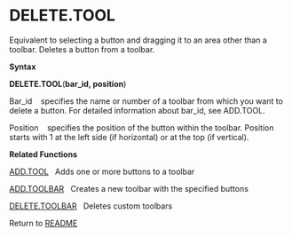 # DELETE.TOOL

Equivalent to selecting a button and dragging it to an area other than a
toolbar. Deletes a button from a toolbar.

**Syntax**

**DELETE.TOOL**(**bar\_id, position**)

Bar\_id&nbsp;&nbsp;&nbsp;&nbsp;specifies the name or number of a toolbar
from which you want to delete a button. For detailed information about
bar\_id, see ADD.TOOL.

Position&nbsp;&nbsp;&nbsp;&nbsp;specifies the position of the button
within the toolbar. Position starts with 1 at the left side (if
horizontal) or at the top (if vertical).

**Related Functions**

[ADD.TOOL](ADD.TOOL.md)&nbsp;&nbsp;&nbsp;Adds one or more buttons to a toolbar

[ADD.TOOLBAR](ADD.TOOLBAR.md)&nbsp;&nbsp;&nbsp;Creates a new toolbar with the specified
buttons

[DELETE.TOOLBAR](DELETE.TOOLBAR.md)&nbsp;&nbsp;&nbsp;Deletes custom toolbars



Return to [README](README.md#D)

